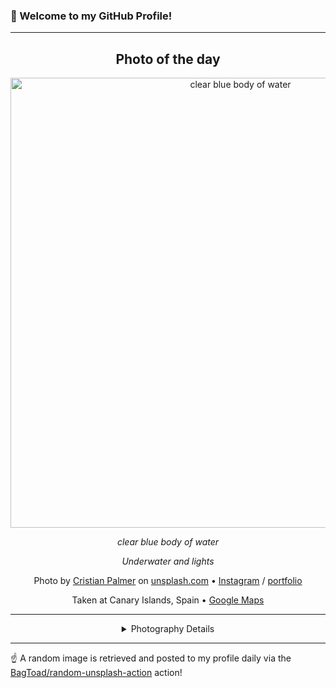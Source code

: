 ### 👋 Welcome to my GitHub Profile!

----
<div align="center">

## Photo of the day
  
  <a href="https://unsplash.com/photos/clear-blue-body-of-water-XexawgzYOBc"><img width="720" src="https://images.unsplash.com/photo-1530053969600-caed2596d242?crop=entropy&cs=tinysrgb&fit=max&fm=jpg&ixid=M3w1OTQ0OTd8MHwxfHJhbmRvbXx8fHx8fHx8fDE3NDQ2MTEwNDF8&ixlib=rb-4.0.3&q=80&w=1080" alt="clear blue body of water"></a>
  
  <em>clear blue body of water</em>
  
  <em>Underwater and lights</em>

  Photo by [Cristian Palmer](https://www.instagram.com/icristianla/?hl=es) on [unsplash.com](https://unsplash.com/) • [Instagram](https://instagram.com/icristianla) / [portfolio](https://www.instagram.com/icristianla/?hl=es)
  
  Taken at Canary Islands, Spain • [Google Maps](https://www.google.com/maps/search/?api=1&query=28.2915637,-16.6291304)
  
  ---
  
<details>
<summary>Photography Details</summary>
  
| Parameter     | Value |
| ------------- | ----- |
| Camera Model  | HERO6 Black |
| Exposure Time | 1/240 |
| Aperture      | 2.8 |
| Focal Length  | 3.0 |
| ISO           | 181 |
| Location      | Canary Islands, Spain (Spain) |
| Coordinates   | Latitude 28.2915637, Longitude -16.6291304 |

</details>

</div>

----

☝️ A random image is retrieved and posted to my profile daily via the [BagToad/random-unsplash-action](https://github.com/BagToad/random-unsplash-action) action!
